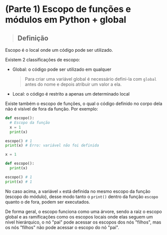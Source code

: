 # (Parte 1) Escopo de funções e módulos em Python + global

> ## **Definição**

Escopo é o local onde um código pode ser utilizado.

Existem 2 classificações de escopo: 

- Global: o código pode ser utilizado em qualquer

  > Para criar uma variável global é necessário defini-la com `global` antes do nome e depois atribuir um valor a ela.

- Local: o código é restrito a apenas um determinado local

Existe também o escopo de funções, o qual o código definido no corpo dela não é visível de fora da função. Por exemplo:

```python
def escopo():
  # Escopo da função
  x = 1
  print(x)

escopo() # 1
print(x) # Erro: variável não foi definida
```

```python
x = 1

def escopo():
  print(x)

escopo() # 1
print(x) # 1
```

No caso acima, a variável `x` está definida no mesmo escopo da função (escopo do módulo), desse modo tanto o `print()` dentro da função `escopo` quanto o de fora, podem ser executados.

De forma geral, o escopo funciona como uma árvore, sendo a raiz o escopo global e as ramificações como os escopos locais onde elas seguem um nível hierárquico, o nó "pai" pode acessar os escopos dos nós "filhos", mas os nós "filhos" não pode acessar o escopo do nó "pai".